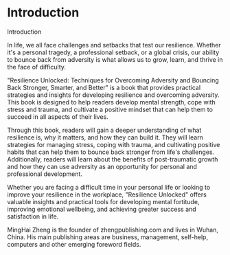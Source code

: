 # Introduction

Introduction

In life, we all face challenges and setbacks that test our resilience. Whether it's a personal tragedy, a professional setback, or a global crisis, our ability to bounce back from adversity is what allows us to grow, learn, and thrive in the face of difficulty.

"Resilience Unlocked: Techniques for Overcoming Adversity and Bouncing Back Stronger, Smarter, and Better" is a book that provides practical strategies and insights for developing resilience and overcoming adversity. This book is designed to help readers develop mental strength, cope with stress and trauma, and cultivate a positive mindset that can help them to succeed in all aspects of their lives.

Through this book, readers will gain a deeper understanding of what resilience is, why it matters, and how they can build it. They will learn strategies for managing stress, coping with trauma, and cultivating positive habits that can help them to bounce back stronger from life's challenges. Additionally, readers will learn about the benefits of post-traumatic growth and how they can use adversity as an opportunity for personal and professional development.

Whether you are facing a difficult time in your personal life or looking to improve your resilience in the workplace, "Resilience Unlocked" offers valuable insights and practical tools for developing mental fortitude, improving emotional wellbeing, and achieving greater success and satisfaction in life.


MingHai Zheng is the founder of zhengpublishing.com and lives in Wuhan, China. His main publishing areas are business, management, self-help, computers and other emerging foreword fields.

